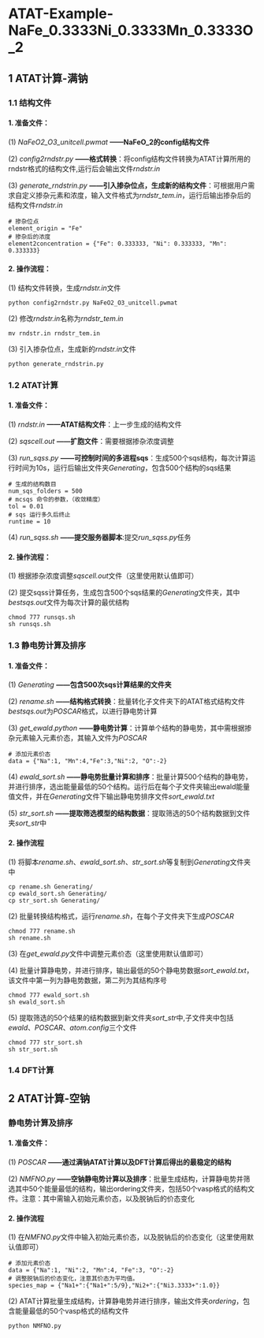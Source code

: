 

# ATAT-Example-NaFe_0.3333Ni_0.3333Mn_0.3333O_2
## 1 ATAT计算-满钠
### 1.1 结构文件


#### 1. 准备文件：

(1) *NaFeO2_O3_unitcell.pwmat*
**——NaFeO_2的config结构文件**

(2) *config2rndstr.py*
**——格式转换**：将config结构文件转换为ATAT计算所用的rndstr格式的结构文件,运行后会输出文件*rndstr.in*

(3) *generate_rndstrin.py*
**——引入掺杂位点，生成新的结构文件**：可根据用户需求自定义掺杂元素和浓度，输入文件格式为*rndstr_tem.in*，运行后输出掺杂后的结构文件*rndstr.in*
```
# 掺杂位点
element_origin = "Fe"
# 掺杂后的浓度
element2concentration = {"Fe": 0.333333, "Ni": 0.333333, "Mn": 0.333333}
```

#### 2. 操作流程：

(1) 结构文件转换，生成*rndstr.in*文件
```
python config2rndstr.py NaFeO2_O3_unitcell.pwmat
```
(2) 修改*rndstr.in*名称为*rndstr_tem.in*
```
mv rndstr.in rndstr_tem.in
```
(3) 引入掺杂位点，生成新的*rndstr.in*文件
```
python generate_rndstrin.py
```

### 1.2 ATAT计算

#### 1. 准备文件：

(1) *rndstr.in*
**——ATAT结构文件**：上一步生成的结构文件

(2) *sqscell.out*
**——扩胞文件**：需要根据掺杂浓度调整

(3) *run_sqss.py*
**——可控制时间的多进程sqs**：生成500个sqs结构，每次计算运行时间为10s，运行后输出文件夹*Generating*，包含500个结构的sqs结果

```
# 生成的结构数目
num_sqs_folders = 500
# mcsqs 命令的参数，（收敛精度）
tol = 0.01       
# sqs 运行多久后终止
runtime = 10    
```
(4) *run_sqss.sh*
**——提交服务器脚本**:提交*run_sqss.py*任务

#### 2. 操作流程：

(1) 根据掺杂浓度调整*sqscell.out*文件（这里使用默认值即可）

(2) 提交sqss计算任务，生成包含500个sqs结果的*Generating*文件夹，其中*bestsqs.out*文件为每次计算的最优结构
```
chmod 777 runsqs.sh
sh runsqs.sh
```
### 1.3 静电势计算及排序

#### 1. 准备文件：

(1) *Generating*
**——包含500次sqs计算结果的文件夹**

(2) *rename.sh*
**——结构格式转换**：批量转化子文件夹下的ATAT格式结构文件*bestsqs.out*为*POSCAR*格式，以进行静电势计算

(3) *get_ewald.python*
**——静电势计算**：计算单个结构的静电势，其中需根据掺杂元素输入元素价态，其输入文件为*POSCAR*
```
# 添加元素价态
data = {"Na":1, "Mn":4,"Fe":3,"Ni":2, "O":-2}
```
(4) *ewald_sort.sh*
**——静电势批量计算和排序**：批量计算500个结构的静电势，并进行排序，选出能量最低的50个结构。运行后在每个子文件夹输出ewald能量值文件，并在*Generating*文件下输出静电势排序文件*sort_ewald.txt*

(5) *str_sort.sh*
**——提取筛选模型的结构数据**：提取筛选的50个结构数据到文件夹*sort_str*中

#### 2. 操作流程

(1) 将脚本*rename.sh*、*ewald_sort.sh*、*str_sort.sh*等复制到*Generating*文件夹中
```
cp rename.sh Generating/
cp ewald_sort.sh Generating/
cp str_sort.sh Generating/ 
```
(2) 批量转换结构格式，运行*rename.sh*，在每个子文件夹下生成*POSCAR*
```
chmod 777 rename.sh
sh rename.sh
```
(3) 在*get_ewald.py*文件中调整元素价态（这里使用默认值即可）

(4) 批量计算静电势，并进行排序，输出最低的50个静电势数据*sort_ewald.txt*，该文件中第一列为静电势数据，第二列为其结构序号
```
chmod 777 ewald_sort.sh
sh ewald_sort.sh
```
(5) 提取筛选的50个结果的结构数据到新文件夹*sort_str*中,子文件夹中包括*ewald*、*POSCAR*、*atom.config*三个文件
```
chmod 777 str_sort.sh
sh str_sort.sh
```
### 1.4 DFT计算

## 2 ATAT计算-空钠

### 静电势计算及排序
#### 1. 准备文件：

(1) *POSCAR*
**——通过满钠ATAT计算以及DFT计算后得出的最稳定的结构**

(2) *NMFNO.py*
**——空钠静电势计算以及排序**：批量生成结构，计算静电势并筛选其中50个能量最低的结构，输出ordering文件夹，包括50个vasp格式的结构文件。注意：其中需输入初始元素价态，以及脱钠后的价态变化

#### 2. 操作流程

(1) 在*NMFNO.py*文件中输入初始元素价态，以及脱钠后的价态变化（这里使用默认值即可）
```
# 添加元素价态
data = {"Na":1, "Ni":2, "Mn":4, "Fe":3, "O":-2}
# 调整脱钠后的价态变化，注意其价态为平均值。
species_map = {"Na1+":{"Na1+":5/9},"Ni2+":{"Ni3.3333+":1.0}}
```
(2) ATAT计算批量生成结构，计算静电势并进行排序，输出文件夹*ordering*，包含能量最低的50个vasp格式的结构文件
```
python NMFNO.py
```



